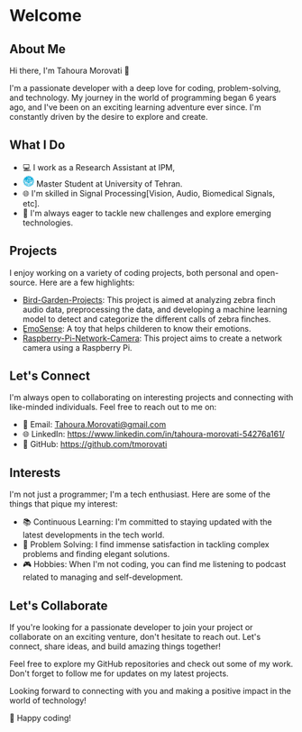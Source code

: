 # Welcome
 

## About Me

Hi there, I'm Tahoura Morovati 👋

I'm a passionate developer with a deep love for coding, problem-solving, and technology. My journey in the world of programming began 6 years ago, and I've been on an exciting learning adventure ever since. I'm constantly driven by the desire to explore and create.

## What I Do

- 💻 I work as a Research Assistant at IPM,
- <img src="./download.png" alt="University Logo" width="20" height="20"> Master Student at University of Tehran.
- 🌐 I'm skilled in Signal Processing[Vision, Audio, Biomedical Signals, etc].
- 🚀 I'm always eager to tackle new challenges and explore emerging technologies.

## Projects

I enjoy working on a variety of coding projects, both personal and open-source. Here are a few highlights:

- [Bird-Garden-Projects](https://github.com/tmorovati/Bird-Garden-Zebra-finch-): This project is aimed at analyzing zebra finch audio data, preprocessing the data, and developing a machine learning model to detect and categorize the different calls of zebra finches.
- [ٍEmoSense](https://github.com/tmorovati/Toy): A toy that helps childeren to know their emotions.
- [Raspberry-Pi-Network-Camera](https://github.com/tmorovati/Raspberry-Pi-Network-Camera): This project aims to create a network camera using a Raspberry Pi.

## Let's Connect

I'm always open to collaborating on interesting projects and connecting with like-minded individuals. Feel free to reach out to me on:

- 📧 Email: Tahoura.Morovati@gmail.com
- 🌐 LinkedIn: https://www.linkedin.com/in/tahoura-morovati-54276a161/
- 🌟 GitHub: https://github.com/tmorovati
  
## Interests

I'm not just a programmer; I'm a tech enthusiast. Here are some of the things that pique my interest:

- 📚 Continuous Learning: I'm committed to staying updated with the latest developments in the tech world.
- 🎯 Problem Solving: I find immense satisfaction in tackling complex problems and finding elegant solutions.
- 🎮 Hobbies: When I'm not coding, you can find me listening to podcast related to managing and self-development.

## Let's Collaborate

If you're looking for a passionate developer to join your project or collaborate on an exciting venture, don't hesitate to reach out. Let's connect, share ideas, and build amazing things together!

Feel free to explore my GitHub repositories and check out some of my work. Don't forget to follow me for updates on my latest projects.

Looking forward to connecting with you and making a positive impact in the world of technology!

🚀 Happy coding!
